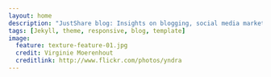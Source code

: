 ```yaml
---
layout: home
description: "JustShare blog: Insights on blogging, social media marketing, life, technology, gadgets, ideas, startups, music, and much more."
tags: [Jekyll, theme, responsive, blog, template]
image:
  feature: texture-feature-01.jpg
  credit: Virginie Moerenhout
  creditlink: http://www.flickr.com/photos/yndra
---
```


